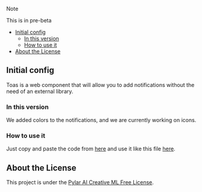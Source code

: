 > [!NOTE]  
> This is in pre-beta

- [Initial config](#initial-config)
	- [In this version](#in-this-version)
	- [How to use it](#how-to-use-it)
- [About the License](#about-the-license)

## Initial config
Toas is a web component that will allow you to add notifications without the need of an external library.

### In this version
We added colors to the notifications, and we are currently working on icons.

### How to use it
Just copy and paste the code from [here](./src/lib/Toas.svelte) and use it like this file [here](./src/routes/+page.svelte).

## About the License
This project is under the [Pylar AI Creative ML Free License](./License.md).